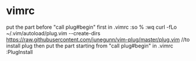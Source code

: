 # vimrc
put the part before "call plug#begin" first in .vimrc
:so %
:wq
curl -fLo ~/.vim/autoload/plug.vim --create-dirs \
    https://raw.githubusercontent.com/junegunn/vim-plug/master/plug.vim
//to install plug
then put the part starting from "call plug#begin" in .vimrc
:PlugInstall
